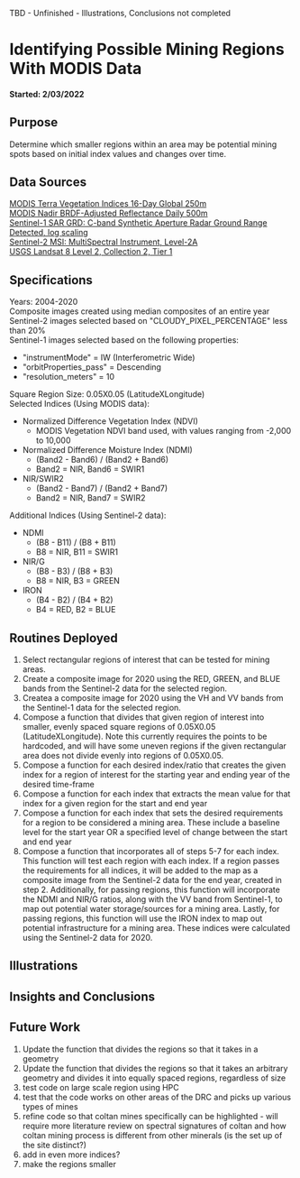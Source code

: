 TBD - Unfinished - Illustrations, Conclusions not completed
# Identifying Possible Mining Regions With MODIS Data
#### Started: 2/03/2022
## Purpose
Determine which smaller regions within an area may be potential mining spots based on initial index values and changes over time.

## Data Sources
[MODIS Terra Vegetation Indices 16-Day Global 250m](https://developers.google.com/earth-engine/datasets/catalog/MODIS_006_MOD13Q1) \
[MODIS Nadir BRDF-Adjusted Reflectance Daily 500m](https://developers.google.com/earth-engine/datasets/catalog/MODIS_006_MCD43A4) \
[Sentinel-1 SAR GRD: C-band Synthetic Aperture Radar Ground Range Detected, log scaling](https://developers.google.com/earth-engine/datasets/catalog/COPERNICUS_S1_GRD) \
[Sentinel-2 MSI: MultiSpectral Instrument, Level-2A](https://developers.google.com/earth-engine/datasets/catalog/COPERNICUS_S2_SR) \
[USGS Landsat 8 Level 2, Collection 2, Tier 1](https://developers.google.com/earth-engine/datasets/catalog/LANDSAT_LC08_C02_T1_L2)

## Specifications
Years: 2004-2020 \
Composite images created using median composites of an entire year \
Sentinel-2 images selected based on "CLOUDY_PIXEL_PERCENTAGE" less than 20% \
Sentinel-1 images selected based on the following properties:
- "instrumentMode" = IW (Interferometric Wide)
- "orbitProperties_pass" = Descending
- "resolution_meters" = 10 

Square Region Size: 0.05X0.05 (LatitudeXLongitude) \
Selected Indices (Using MODIS data):
- Normalized Difference Vegetation Index (NDVI)
  - MODIS Vegetation NDVI band used, with values ranging from -2,000 to 10,000
- Normalized Difference Moisture Index (NDMI)
  - (Band2 - Band6) / (Band2 + Band6)
  - Band2 = NIR, Band6 = SWIR1
- NIR/SWIR2
  - (Band2 - Band7) / (Band2 + Band7)
  - Band2 = NIR, Band7 = SWIR2

Additional Indices (Using Sentinel-2 data):
- NDMI
  - (B8 - B11) / (B8 + B11)
  - B8 = NIR, B11 = SWIR1
- NIR/G
  - (B8 - B3) / (B8 + B3)
  - B8 = NIR, B3 = GREEN
- IRON
  - (B4 - B2) / (B4 + B2)
  - B4 = RED, B2 = BLUE

## Routines Deployed
1. Select rectangular regions of interest that can be tested for mining areas.
2. Create a composite image for 2020 using the RED, GREEN, and BLUE bands from the Sentinel-2 data for the selected region.
3. Createa a composite image for 2020 using the VH and VV bands from the Sentinel-1 data for the selected region.
4. Compose a function that divides that given region of interest into smaller, evenly spaced square regions of 0.05X0.05 (LatitudeXLongitude). Note this currently requires the points to be hardcoded, and will have some uneven regions if the given rectangular area does not divide evenly into regions of 0.05X0.05.
5. Compose a function for each desired index/ratio that creates the given index for a region of interest for the starting year and ending year of the desired time-frame
6. Compose a function for each index that extracts the mean value for that index for a given region for the start and end year
7. Compose a function for each index that sets the desired requirements for a region to be considered a mining area. These include a baseline level for the start year OR a specified level of change between the start and end year
8. Compose a function that incorporates all of steps 5-7 for each index. This function will test each region with each index. If a region passes the requirements for all indices, it will be added to the map as a composite image from the Sentinel-2 data for the end year, created in step 2. Additionally, for passing regions, this function will incorporate the NDMI and NIR/G ratios, along with the VV band from Sentinel-1, to map out potential water storage/sources for a mining area. Lastly, for passing regions, this function will use the IRON index to map out potential infrastructure for a mining area. These indices were calculated using the Sentinel-2 data for 2020. 

## Illustrations

## Insights and Conclusions

## Future Work
1. Update the function that divides the regions so that it takes in a geometry
2. Update the function that divides the regions so that it takes an arbitrary geometry and divides it into equally spaced regions, regardless of size
3. test code on large scale region using HPC
4. test that the code works on other areas of the DRC and picks up various types of mines
5. refine code so that coltan mines specifically can be highlighted - will require more literature review on spectral signatures of coltan and how coltan mining process is different from other minerals (is the set up of the site distinct?)
6. add in even more indices?
7. make the regions smaller
